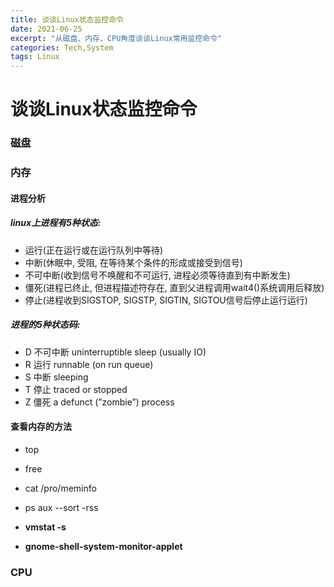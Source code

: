 ```yaml
---
title: 谈谈Linux状态监控命令
date: 2021-06-25
excerpt: "从磁盘、内存、CPU角度谈谈Linux常用监控命令"
categories: Tech,System
tags: Linux
---
```


# 谈谈Linux状态监控命令

### 磁盘

### 内存

#### 进程分析

##### linux上进程有5种状态:

- 运行(正在运行或在运行队列中等待)
- 中断(休眠中, 受阻, 在等待某个条件的形成或接受到信号)
- 不可中断(收到信号不唤醒和不可运行, 进程必须等待直到有中断发生)
- 僵死(进程已终止, 但进程描述符存在, 直到父进程调用wait4()系统调用后释放)
- 停止(进程收到SIGSTOP, SIGSTP, SIGTIN, SIGTOU信号后停止运行运行)

##### 进程的5种状态码:

- D 不可中断 uninterruptible sleep (usually IO)
- R 运行 runnable (on run queue)
- S 中断 sleeping
- T 停止 traced or stopped
- Z 僵死 a defunct (”zombie”) process

#### 查看内存的方法

- top
- free
- cat /pro/meminfo
- ps aux --sort -rss

- **vmstat -s**
- **gnome-shell-system-monitor-applet**

### CPU
